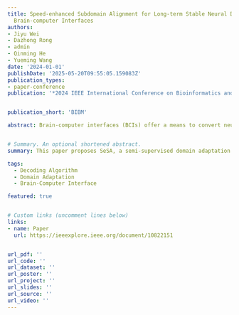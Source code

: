 ```yaml
---
title: Speed-enhanced Subdomain Alignment for Long-term Stable Neural Decoding in
  Brain-computer Interfaces
authors:
- Jiyu Wei
- Dazhong Rong
- admin
- Qinming He
- Yueming Wang
date: '2024-01-01'
publishDate: '2025-05-20T09:55:05.159083Z'
publication_types:
- paper-conference
publication: '*2024 IEEE International Conference on Bioinformatics and Biomedicine*'


publication_short: 'BIBM'

abstract: Brain-computer interfaces (BCIs) offer a means to convert neural signals into control signals, providing a potential restoration of movement for people with paralysis. Despite their promise, BCIs face a significant challenge in maintaining decoding accuracy over time due to neural nonstationarities. While current recalibration techniques address this issue to a degree, they either fail to adequately exploit the limited labeled data, fail to perform conditional alignment in regression tasks, or overlook the signal correlation between data from two days. This paper proposes a novel Speed-enhanced Subdomain Alignment (SeSA) framework, integrating semi-supervised learning with domain adaptation techniques in regressive neural decoding. Specifically, SeSA carries out two alignments (i.e., global alignment and conditional speed alignment) to achieve recalibration. Our comprehensive set of experiments, both qualitative and quantitative, substantiate the superior recalibration performance and robustness of our proposed SeSA.


# Summary. An optional shortened abstract.
summary: This paper proposes SeSA, a semi-supervised domain adaptation framework that improves BCI recalibration by aligning both global and speed-specific neural features, achieving robust decoding across days despite neural nonstationarities.

tags:
  - Decoding Algorithm
  - Domain Adaptation
  - Brain-Computer Interface

featured: true


# Custom links (uncomment lines below)
links:
- name: Paper
  url: https://ieeexplore.ieee.org/document/10822151


url_pdf: ''
url_code: ''
url_dataset: ''
url_poster: ''
url_project: ''
url_slides: ''
url_source: ''
url_video: ''
---
```

